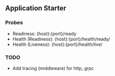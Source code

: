 ## Application Starter

### Probes
 - Readiness: {host}:{port}/ready
 - Health (Readiness): {host}:{port}/health/ready/
 - Health (Liveness): {host}:{port}/health/live/

### TODO
 - Add tracing (middleware) for http, grpc